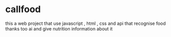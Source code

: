 # callfood
this a web project that use javascript , html , css and api that recognise food thanks too ai and give nutrition information about it
